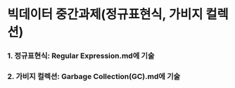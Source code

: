# 빅데이터 중간과제(정규표현식, 가비지 컬렉션)
### 1. 정규표현식: Regular Expression.md에 기술
### 2. 가비지 컬렉션: Garbage Collection(GC).md에 기술
